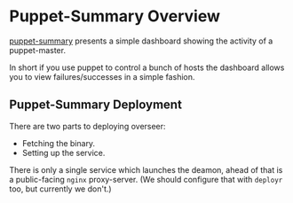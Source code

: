 # Puppet-Summary Overview

[puppet-summary](https://github.com/skx/puppet-summary) presents a simple dashboard showing the activity of a puppet-master.

In short if you use puppet to control a bunch of hosts the dashboard allows you to view failures/successes in a simple fashion.


## Puppet-Summary Deployment

There are two parts to deploying overseer:

* Fetching the binary.
* Setting up the service.

There is only a single service which launches the deamon, ahead of that is a
public-facing `nginx` proxy-server.  (We should configure that with `deployr`
too, but currently we don't.)
